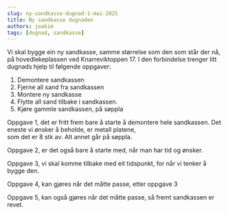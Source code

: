 ```yaml
---
slug: ny-sandkasse-dugnad-1-mai-2025
title: Ny sandkasse dugnaden
authors: joakim
tags: [dugnad, sandkasse]
---
```


Vi skal bygge ein ny sandkasse, samme størrelse som den som står der nå, på hovedlekeplassen ved Knarreviktoppen 17. 
I den forbindelse trenger litt dugnads hjelp til følgende oppgaver:

<!--truncate-->
1. Demontere sandkassen
2. Fjerne all sand fra sandkassen
3. Montere ny sandkasse 
4. Flytte all sand tilbake i sandkassen.
5. Kjøre gammle sandkassen, på søppla

Oppgave 1, det er fritt frem bare å starte å demontere hele sandkassen.
Det eneste vi ønsker å beholde, er metall platene,  
som det er 8 stk av. Alt annet går på søppla.

Oppgave 2, er det også bare å starte med, når man har tid og ønsker.

Oppgave 3, vi skal komme tilbake med eit tidspunkt, for når vi tenker å bygge den.

Oppgave 4, kan gjøres når det måtte passe, etter oppgave 3

Oppgave 5, kan også gjøres når det måtte passe, så fremt sandkassen er revet.
